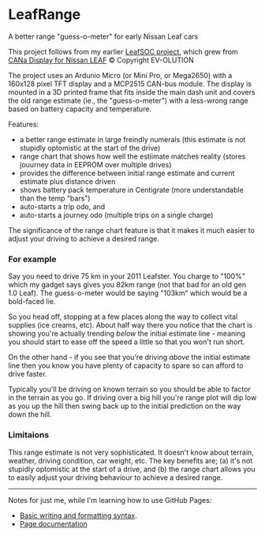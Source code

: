 # LeafRange
A better range "guess-o-meter" for early Nissan Leaf cars

This project follows from my earlier [LeafSOC project](https://github.com/PaulKennett/LeafSOCdisplay), which grew from [CANa Display for Nissan LEAF](https://ev-olution.yolasite.com/CANa.php) © Copyright EV-OLUTION

The project uses an Ardunio Micro (or Mini Pro, or Mega2650) with a 160x128 pixel TFT display and a MCP2515 CAN-bus module. The display is mounted in a 3D printed frame that fits inside the main dash unit and covers the old range estimate (ie., the "guess-o-meter") with a less-wrong range based on battery capacity and temperature.

Features:

- a better range estimate in large freindly numerals (this estimate is not stupidly optomistic at the start of the drive)
- range chart that shows how well the estiimate matches reality (stores jouurney data in EEPROM over multiple drives)
- provides the difference between initial range estimate and current estimate plus distance driven
- shows battery pack temperature in Centigrate (more understandable than the temp "bars")
- auto-starts a trip odo, and
- auto-starts a journey odo (multiple trips on a single charge)

The significance of the range chart feature is that it makes it much easier to adjust your driving to achieve a desired range.

### For example 

Say you need to drive 75 km in your 2011 Leafster. You charge to "100%" which my gadget says gives you 82km range (not that bad for an old gen 1.0 Leaf). The guess-o-meter would be saying "103km" which would be a bold-faced lie. 

So you head off, stopping at a few places along the way to collect vital supplies (ice creams, etc). About half way there you notice that the chart is showing you're actually trending _below_ the initial estimate line - meaning you should start to ease off the speed a little so that you won't run short. 

On the other hand - if you see that you're driving _above_ the initial estimate line then you know you have plenty of capacity to spare so can afford to drive faster. 

Typically you'll be driving on known terrain so you should be able to factor in the terrain as you go. If driving over a big hill you're range plot will dip low as you up the hill then swing back up to the initial prediction on the way down the hill.

### Limitaions

This range estimate is not very sophisticated. It doesn't know about terrain, weather, driving condition, car weight, etc. The key benefits are; (a) it's not stupidly optomistic at the start of a drive, and (b) the range chart allows you to easily adjust your driving behaviour to achieve a desired range.




---
Notes for just me, while I'm learning how to use GitHub Pages:
- [Basic writing and formatting syntax](https://docs.github.com/en/github/writing-on-github/getting-started-with-writing-and-formatting-on-github/basic-writing-and-formatting-syntax).
- [Page documentation](https://docs.github.com/categories/github-pages-basics/)
